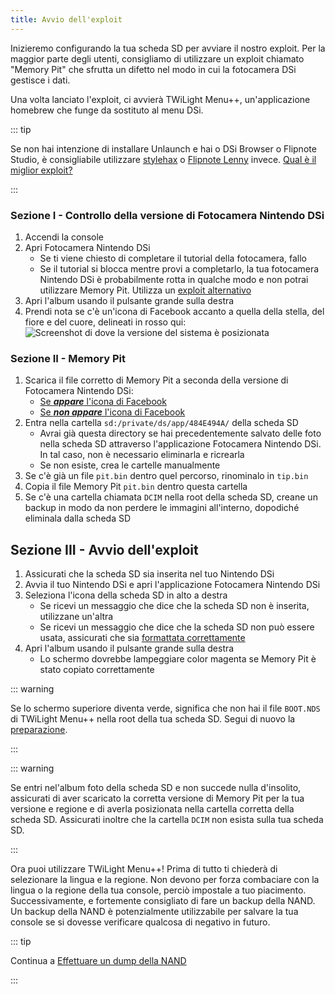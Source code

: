 ```yaml
---
title: Avvio dell'exploit
---
```


Inizieremo configurando la tua scheda SD per avviare il nostro exploit. Per la maggior parte degli utenti, consigliamo di utilizzare un exploit chiamato "Memory Pit" che sfrutta un difetto nel modo in cui la fotocamera DSi gestisce i dati.

Una volta lanciato l'exploit, ci avvierà TWiLight Menu++, un'applicazione homebrew che funge da sostituto al menu DSi.

::: tip

Se non hai intenzione di installare Unlaunch e hai o DSi Browser o Flipnote Studio, è consigliabile utilizzare [stylehax](launching-the-browser-exploit.html) o [Flipnote Lenny](launching-the-flipnote-exploit.html) invece. [Qual è il miglior exploit?](faq.html#which-is-the-best-exploit)

:::

### Sezione I - Controllo della versione di Fotocamera Nintendo DSi

1. Accendi la console
1. Apri Fotocamera Nintendo DSi
   - Se ti viene chiesto di completare il tutorial della fotocamera, fallo
   - Se il tutorial si blocca mentre provi a completarlo, la tua fotocamera Nintendo DSi è probabilmente rotta in qualche modo e non potrai utilizzare Memory Pit. Utilizza un [exploit alternativo](alternate-exploits.html)
1. Apri l'album usando il pulsante grande sulla destra
1. Prendi nota se c'è un'icona di Facebook accanto a quella della stella, del fiore e del cuore, delineati in rosso qui: ![Screenshot di dove la versione del sistema è posizionata](/assets/images/facebook-check.png)

### Sezione II - Memory Pit

1. Scarica il file corretto di Memory Pit a seconda della versione di Fotocamera Nintendo DSi:
   - [Se ***appare*** l'icona di Facebook](/assets/files/memory_pit/768_1024/pit.bin)
   - [Se ***non appare*** l'icona di Facebook](/assets/files/memory_pit/256/pit.bin)
1. Entra nella cartella `sd:/private/ds/app/484E494A/` della scheda SD
   - Avrai già questa directory se hai precedentemente salvato delle foto nella scheda SD attraverso l'applicazione Fotocamera Nintendo DSi. In tal caso, non è necessario eliminarla e ricrearla
   - Se non esiste, crea le cartelle manualmente
1. Se c'è già un file `pit.bin` dentro quel percorso, rinominalo in `tip.bin`
1. Copia il file Memory Pit `pit.bin` dentro questa cartella
1. Se c'è una cartella chiamata `DCIM` nella root della scheda SD, creane un backup in modo da non perdere le immagini all'interno, dopodiché eliminala dalla scheda SD


## Sezione III - Avvio dell'exploit

1. Assicurati che la scheda SD sia inserita nel tuo Nintendo DSi
1. Avvia il tuo Nintendo DSi e apri l'applicazione Fotocamera Nintendo DSi
1. Seleziona l'icona della scheda SD in alto a destra
   - Se ricevi un messaggio che dice che la scheda SD non è inserita, utilizzane un'altra
   - Se ricevi un messaggio che dice che la scheda SD non può essere usata, assicurati che sia [formattata correttamente](sd-card-setup.html)
1. Apri l'album usando il pulsante grande sulla destra
   - Lo schermo dovrebbe lampeggiare color magenta se Memory Pit è stato copiato correttamente

::: warning

Se lo schermo superiore diventa verde, significa che non hai il file `BOOT.NDS` di TWiLight Menu++ nella root della tua scheda SD. Segui di nuovo la [preparazione](get-started.html#section-i-prep-work).

:::

::: warning

Se entri nel'album foto della scheda SD e non succede nulla d'insolito, assicurati di aver scaricato la corretta versione di Memory Pit per la tua versione e regione e di averla posizionata nella cartella corretta della scheda SD. Assicurati inoltre che la cartella `DCIM` non esista sulla tua scheda SD.

:::

Ora puoi utilizzare TWiLight Menu++! Prima di tutto ti chiederà di selezionare la lingua e la regione. Non devono per forza combaciare con la lingua o la regione della tua console, perciò impostale a tuo piacimento. Successivamente, e fortemente consigliato di fare un backup della NAND. Un backup della NAND è potenzialmente utilizzabile per salvare la tua console se si dovesse verificare qualcosa di negativo in futuro.

::: tip

Continua a [Effettuare un dump della NAND](dumping-nand.html)

:::
